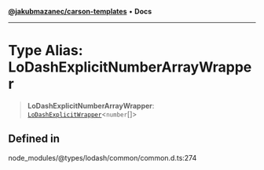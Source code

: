 [**@jakubmazanec/carson-templates**](../../../README.md) • **Docs**

---

# Type Alias: LoDashExplicitNumberArrayWrapper

> **LoDashExplicitNumberArrayWrapper**:
> [`LoDashExplicitWrapper`](../interfaces/LoDashExplicitWrapper.md)\<`number`[]\>

## Defined in

node_modules/@types/lodash/common/common.d.ts:274

